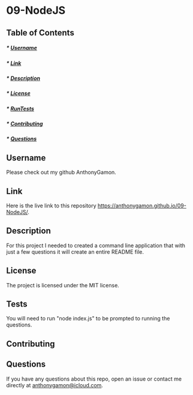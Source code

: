 # 09-NodeJS

## Table of Contents
##### * [Username](#username)
##### * [Link](#link)
##### * [Description](#description)
##### * [License](#license)
##### * [RunTests](#tests)
##### * [Contributing](#contributing)
##### * [Questions](#questions)

## Username
Please check out my github AnthonyGamon.

## Link
Here is the live link to this repository https://anthonygamon.github.io/09-NodeJS/.

## Description
For this project I needed to created a command line application that with just a few questions it will create an entire README file.

## License
The project is licensed under the MIT license. 

## Tests
You will need to run "node index.js" to be prompted to running the questions. 

## Contributing


## Questions
If you have any questions about this repo, open an issue or contact me directly at anthonygamon@icloud.com. 